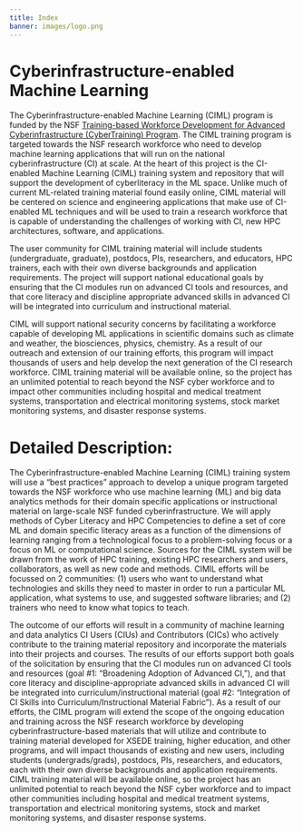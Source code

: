 ```yaml
---
title: Index
banner: images/logo.png
---
```


# Cyberinfrastructure-enabled Machine Learning

The Cyberinfrastructure-enabled Machine Learning (CIML) program is funded by the NSF [Training-based Workforce Development for Advanced Cyberinfrastructure (CyberTraining) Program](https://beta.nsf.gov/funding/opportunities/training-based-workforce-development-advanced-cyberinfrastructure). The CIML training program is targeted towards the NSF research workforce who need to develop machine learning applications that will run on the national cyberinfrastructure (CI) at scale. At the heart of this project is the CI-enabled Machine Learning (CIML) training system and repository that will support the development of cyberliteracy in the ML space. Unlike much of current ML-related training material found easily online, CIML material will be centered on science and engineering applications that make use of CI-enabled ML techniques and will be used to train a research workforce that is capable of understanding the challenges of working with CI, new HPC architectures, software, and applications. 

The user community for CIML training material will include students (undergraduate, graduate), postdocs, PIs, researchers, and educators, HPC trainers, each with their own diverse backgrounds and application requirements. The project will support national educational goals by ensuring that the CI modules run on advanced CI tools and resources, and that core literacy and discipline appropriate advanced skills in advanced CI will be integrated into curriculum and instructional material. 

CIML will support national security concerns by facilitating a workforce capable of developing ML applications in scientific domains such as climate and weather, the biosciences, physics, chemistry. As a result of our outreach and extension of our training efforts, this program will impact thousands of users and help develop the next generation of the CI research workforce. CIML training material will be available online, so the project has an unlimited potential to reach beyond the NSF cyber workforce and to impact other communities including hospital and medical treatment systems, transportation and electrical monitoring systems, stock market monitoring systems, and disaster response systems.

# Detailed Description:
The Cyberinfrastructure-enabled Machine Learning (CIML) training system  will use a “best practices” approach to develop a unique program targeted towards the NSF workforce who use machine learning (ML) and big data analytics methods for their domain specific applications or instructional material on large-scale NSF funded cyberinfrastructure. We will apply methods of Cyber Literacy and HPC Competencies to define a set of core ML and domain specific literacy areas as a function of the dimensions of learning ranging from a technological focus to a problem-solving focus or a focus on ML or computational science. Sources for the CIML system will be drawn from the work of HPC training, existing HPC researchers and users, collaborators, as well as new code and methods. CIMIL efforts will be focussed on 2 communities: (1) users who want to understand what technologies and skills they need to master in order to run a particular ML application, what systems to use, and suggested software libraries; and (2) trainers who need to know what topics to teach.  

The outcome of our efforts will result in a community of machine learning and data analytics CI Users (CIUs) and Contributors (CICs) who actively contribute to the training material repository and incorporate the materials into their projects and courses. The results of our efforts support both goals of the solicitation by ensuring that the CI modules run on advanced CI tools and resources (goal #1: “Broadening Adoption of Advanced CI,”), and that core literacy and discipline-appropriate advanced skills in advanced CI will be integrated into curriculum/instructional material (goal #2: “Integration of CI Skills into Curriculum/Instructional Material Fabric”). As a result of our efforts, the CIML program will extend the scope of the ongoing education and training across the NSF research workforce by developing  cyberinfrastructure-based materials that will utilize and contribute to training material developed for XSEDE training, higher education, and other programs, and will impact thousands of existing and new users, including students (undergrads/grads), postdocs, PIs, researchers, and educators, each with their own diverse backgrounds and application requirements. CIML training material will be available online, so the project has an unlimited potential to reach beyond the NSF cyber workforce and to impact other communities including hospital and medical treatment systems, transportation and electrical monitoring systems, stock and market monitoring systems, and disaster response systems.
